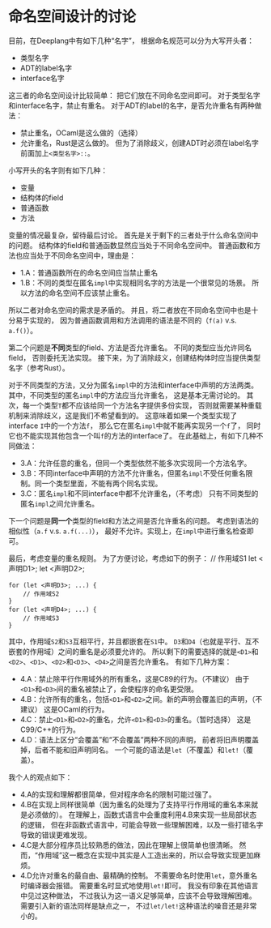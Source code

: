 # 命名空间设计的讨论

目前，在Deeplang中有如下几种“名字”，
根据命名规范可以分为大写开头者：

- 类型名字
- ADT的label名字
- interface名字

这三者的命名空间设计比较简单：
把它们放在不同命名空间即可。
对于类型名字和interface名字，禁止有重名。
对于ADT的label的名字，是否允许重名有两种做法：

- 禁止重名，OCaml是这么做的（选择）
- 允许重名，Rust是这么做的。
但为了消除歧义，创建ADT时必须在label名字前面加上`<类型名字>::`。


小写开头的名字则有如下几种：

- 变量
- 结构体的field
- 普通函数
- 方法

变量的情况最复杂，留待最后讨论。
首先是关于剩下的三者处于什么命名空间中的问题。
结构体的field和普通函数显然应当处于不同命名空间中。
普通函数和方法也应当处于不同命名空间中，理由是：

- 1.A：普通函数所在的命名空间应当禁止重名
- 1.B：不同的类型在匿名`impl`中实现相同名字的方法是一个很常见的场景。
所以方法的命名空间不应该禁止重名。

所以二者对命名空间的需求是矛盾的。
并且，将二者放在不同命名空间中也是十分易于实现的，
因为普通函数调用和方法调用的语法是不同的（`f(a)` v.s. `a.f()`）。

第二个问题是**不同**类型的field、方法是否允许重名。
不同的类型应当允许同名field，
否则委托无法实现。
接下来，为了消除歧义，创建结构体时应当提供类型名字（参考Rust）。

对于不同类型的方法，又分为匿名`impl`中的方法和interface中声明的方法两类。
其中，不同类型的匿名`impl`中的方法应当允许重名，
这是基本无需讨论的。
其次，每一个类型`T`都不应该给同一个方法名字提供多份实现，
否则就需要某种重载机制来消除歧义，这是我们不希望看到的。
这意味着如果一个类型实现了interface `I`中的一个方法`f`，
那么它在匿名`impl`中就不能再实现另一个`f`了，
同时它也不能实现其他包含一个叫`f`的方法的interface了。
在此基础上，有如下几种不同做法：

- 3.A：允许任意的重名，但同一个类型依然不能多次实现同一个方法名字。
- 3.B：不同interface中声明的方法不允许重名，但匿名`impl`不受任何重名限制。同一个类型里面，不能有两个同名实现。
- 3.C：匿名`impl`和不同interface中都不允许重名，（不考虑）
只有不同类型的匿名`impl`之间允许重名。

下一个问题是**同一个**类型的field和方法之间是否允许重名的问题。
考虑到语法的相似性（`a.f` v.s. `a.f(...)`），
最好不允许。实现上，在`impl`中进行重名检查即可。

最后，考虑变量的重名规则。
为了方便讨论，考虑如下的例子：
    // 作用域S1
    let <声明D1>;
    let <声明D2>;

    for (let <声明D3>; ...) {
        // 作用域S2
    }
    for (let <声明D4>; ...) {
        // 作用域S3
    }
其中，作用域`S2`和`S3`互相平行，并且都嵌套在`S1`中。
`D3`和`D4`（也就是平行、互不嵌套的作用域）之间的重名是必须要允许的。
所以剩下的需要选择的就是`<D1>`和`<D2>`、`<D1>`、`<D2>`和`<D3>`、`<D4>`之间是否允许重名。
有如下几种方案：

- 4.A：禁止除平行作用域外的所有重名，这是C89的行为。（不建议）
由于`<D1>`和`<D3>`间的重名被禁止了，会使程序的命名更受限。
- 4.B：允许所有的重名，包括`<D1>`和`<D2>`之间。新的声明会覆盖旧的声明，（不建议）
这是OCaml的行为。
- 4.C：禁止`<D1>`和`<D2>`的重名，允许`<D1>`和`<D3>`的重名。（暂时选择）
这是C99/C++的行为。
- 4.D：语法上区分“会覆盖”和“不会覆盖”两种不同的声明，
前者将旧声明覆盖掉，后者不能和旧声明同名。
一个可能的语法是`let`（不覆盖）和`let!`（覆盖）。

我个人的观点如下：
- 4.A的实现和理解都很简单，但对程序命名的限制可能过强了。
- 4.B在实现上同样很简单（因为重名的处理为了支持平行作用域的重名本来就是必须做的）。
在理解上，函数式语言中会重度利用4.B来实现一些局部状态的逻辑，
但在非函数式语言中，可能会导致一些理解困难，以及一些打错名字导致的错误更难发现。
- 4.C是大部分程序员比较熟悉的做法，因此在理解上很简单也很清晰。
然而，“作用域”这一概念在实现中其实是人工造出来的，所以会导致实现更加麻烦。
- 4.D允许对重名的最自由、最精确的控制。
不需要命名时使用`let`，意外重名时编译器会报错。
需要重名时显式地使用`let!`即可。
我没有印象在其他语言中见过这种做法，
不过我认为这一语义足够简单，应该不会导致理解困难。
需要引入新的语法同样是缺点之一，
不过`let/let!`这种语法的噪音还是非常小的。
